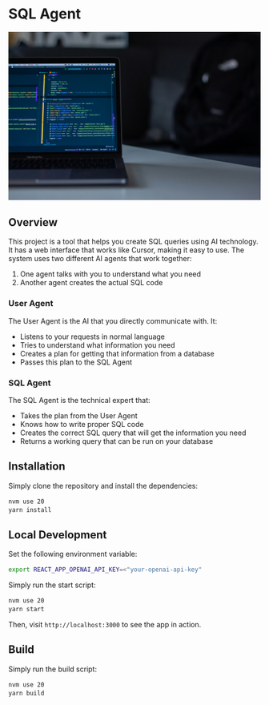 # SQL Agent

![wallpaper.jpg](./wallpaper.jpg)

## Overview

This project is a tool that helps you create SQL queries using AI technology. It has a web interface that works like Cursor, making it easy to use. The system uses two different AI agents that work together:

1. One agent talks with you to understand what you need
2. Another agent creates the actual SQL code

### User Agent

The User Agent is the AI that you directly communicate with. It:
- Listens to your requests in normal language
- Tries to understand what information you need
- Creates a plan for getting that information from a database
- Passes this plan to the SQL Agent

### SQL Agent

The SQL Agent is the technical expert that:
- Takes the plan from the User Agent
- Knows how to write proper SQL code
- Creates the correct SQL query that will get the information you need
- Returns a working query that can be run on your database

## Installation

Simply clone the repository and install the dependencies:

```bash
nvm use 20
yarn install
```

## Local Development

Set the following environment variable:

```bash
export REACT_APP_OPENAI_API_KEY=<"your-openai-api-key"
```

Simply run the start script:

```bash
nvm use 20
yarn start
```

Then, visit `http://localhost:3000` to see the app in action.

## Build

Simply run the build script:

```bash
nvm use 20
yarn build
```